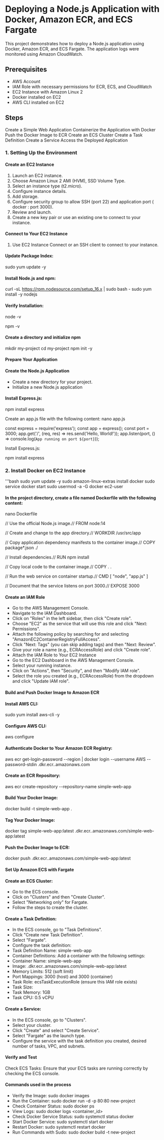 # Deploying a Node.js Application with Docker, Amazon ECR, and ECS Fargate

This project demonstrates how to deploy a Node.js application using Docker, Amazon ECR, and ECS Fargate. The application logs were monitored using Amazon CloudWatch.

## Prerequisites
- AWS Account
- IAM Role with necessary permissions for ECR, ECS, and CloudWatch
- EC2 Instance with Amazon Linux 2
- Docker installed on EC2
- AWS CLI installed on EC2

## Steps

Create a Simple Web Application
Containerize the Application with Docker
Push the Docker Image to ECR
Create an ECS Cluster
Create a Task Definition
Create a Service
Access the Deployed Application

### 1. Setting Up the Environment

#### Create an EC2 Instance
1. Launch an EC2 instance.
2. Choose Amazon Linux 2 AMI (HVM), SSD Volume Type.
3. Select an instance type (t2.micro).
4. Configure instance details.
5. Add storage.
6. Configure security group to allow SSH (port 22) and application port ( docker : port 3000).
7. Review and launch.
9. Create a new key pair or use an existing one to connect to your instance.

#### Connect to Your EC2 Instance
1. Use EC2 Instance Connect or an SSH client to connect to your instance.

#### Update Package Index:
sudo yum update -y

#### Install Node.js and npm:
curl -sL https://rpm.nodesource.com/setup_16.x | sudo bash -
sudo yum install -y nodejs

#### Verify Installation:
node -v

npm -v

#### Create a directory and initialize npm
mkdir my-project
cd my-project
npm init -y

#### Prepare Your Application

#### Create the Node.js Application
- Create a new directory for your project.
- Initialize a new Node.js application


#### Install Express.js:
npm install express

Create an app.js file with the following content:
nano app.js

const express = require('express');
const app = express();
const port = 3000;
app.get('/', (req, res) => res.send('Hello, World!'));
app.listen(port, () => console.log(`App running on port ${port}`));

Install Express.js:

npm install express

### 2. Install Docker on EC2 Instance
'''bash
sudo yum update -y
sudo amazon-linux-extras install docker
sudo service docker start
sudo usermod -a -G docker ec2-user


#### In the project directory, create a file named Dockerfile with the following content:
nano Dockerfile

// Use the official Node.js image.// 
FROM node:14

//  Create and change to the app directory.// 
WORKDIR /usr/src/app

//  Copy application dependency manifests to the container image.// 
COPY package*.json ./

//  Install dependencies.// 
RUN npm install

// Copy local code to the container image.// 
COPY . .

// Run the web service on container startup.// 
CMD [ "node", "app.js" ]

//  Document that the service listens on port 3000.// 
EXPOSE 3000

#### Create an IAM Role

- Go to the AWS Management Console.
- Navigate to the IAM Dashboard.
- Click on "Roles" in the left sidebar, then click "Create role".
- Choose "EC2" as the service that will use this role and click "Next: Permissions".
- Attach the following policy by searching for and selecting "AmazonEC2ContainerRegistryFullAccess".
- Click "Next: Tags" (you can skip adding tags) and then "Next: Review".
- Give your role a name (e.g., ECRAccessRole) and click "Create role".
- Attach the IAM Role to Your EC2 Instance
- Go to the EC2 Dashboard in the AWS Management Console.
- Select your running instance.
- Click on "Actions", then "Security", and then "Modify IAM role".
- Select the role you created (e.g., ECRAccessRole) from the dropdown and click "Update IAM role".

#### Build and Push Docker Image to Amazon ECR

#### Install AWS CLI:
sudo yum install aws-cli -y
#### Configure AWS CLI:
aws configure

#### Authenticate Docker to Your Amazon ECR Registry:
aws ecr get-login-password --region <your-region> | docker login --username AWS --password-stdin <your-aws-account-id>.dkr.ecr.<your-region>.amazonaws.com

#### Create an ECR Repository:
aws ecr create-repository --repository-name simple-web-app

#### Build Your Docker Image:
docker build -t simple-web-app .

#### Tag Your Docker Image:
docker tag simple-web-app:latest <your-aws-account-id>.dkr.ecr.<your-region>.amazonaws.com/simple-web-app:latest

#### Push the Docker Image to ECR:
docker push <your-aws-account-id>.dkr.ecr.<your-region>.amazonaws.com/simple-web-app:latest

#### Set Up Amazon ECS with Fargate

#### Create an ECS Cluster:

- Go to the ECS console.
- Click on "Clusters" and then "Create Cluster".
- Select "Networking only" for Fargate.
- Follow the steps to create the cluster.

#### Create a Task Definition:

- In the ECS console, go to "Task Definitions".
- Click "Create new Task Definition".
- Select "Fargate".
- Configure the task definition:
- Task Definition Name: simple-web-app
- Container Definitions: Add a container with the following settings:
- Container Name: simple-web-app
- Image: <your-aws-account-id>.dkr.ecr.<your-region>.amazonaws.com/simple-web-app:latest
- Memory Limits: 512 (soft limit)
- Port Mappings: 3000 (host) and 3000 (container)
- Task Role: ecsTaskExecutionRole (ensure this IAM role exists)
- Task Size:
- Task Memory: 1GB
- Task CPU: 0.5 vCPU

#### Create a Service:

- In the ECS console, go to "Clusters".
- Select your cluster.
- Click "Create" and select "Create Service".
- Select "Fargate" as the launch type.
- Configure the service with the task definition you created, desired number of tasks, VPC, and subnets.

#### Verify and Test
Check ECS Tasks: Ensure that your ECS tasks are running correctly by checking the ECS console.

#### Commands used in the process

- Verify the Image: sudo docker images
- Run the Container: sudo docker run -d -p 80:80 new-project
- Check Container Status: sudo docker ps
- View Logs: sudo docker logs <container_id>
- Check Docker Service Status: sudo systemctl status docker
- Start Docker Service: sudo systemctl start docker
- Restart Docker: sudo systemctl restart docker
- Run Commands with Sudo: sudo docker build -t new-project
